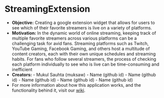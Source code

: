 # StreamingExtension
- **Objective:** Creating a google extension widget that allows for users to see which of their favorite streamers is live on a variety of platforms.
- **Motivation:** In the dynamic world of online streaming, keeping track of multiple favorite streamers across various platforms can be a challenging task for avid fans. Streaming platforms such as Twitch, YouTube Gaming, Facebook Gaming, and others host a multitude of content creators, each with their own unique schedules and streaming habits. For fans who follow several streamers, the process of checking each platform individually to see who is live can be time-consuming and inefficient
- **Creators:**
        - Mukul Sauhta (muksaw)
        - Name (github id)
        - Name (github id)
        - Name (github id)
        - Name (github id)
        - Name (github id)
- For more information about how this application works, and the functionality behind it, visit our [wiki](https://github.com/muksaw/StreamingExtension/wiki).
